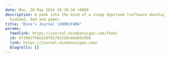 ```yaml
---
date: Mon, 20 May 2024 19:39:34 +0000
description: A peek into the mind of a sleep deprived [software developer](https://devblog.dinobansigan.com/),
  husband, dad and gamer.
title: "Dino’s Journal \U0001F4D6"
params:
  feedlink: https://journal.dinobansigan.com/feed/
  id: 6f3092f58e328f82781520c0eb6929b6
  link: https://journal.dinobansigan.com/
  blogrolls: []
---
```

